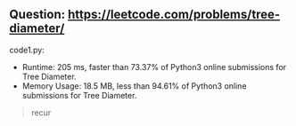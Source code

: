 ## Question: https://leetcode.com/problems/tree-diameter/

code1.py:
* Runtime: 205 ms, faster than 73.37% of Python3 online submissions for Tree Diameter.
* Memory Usage: 18.5 MB, less than 94.61% of Python3 online submissions for Tree Diameter.
> recur